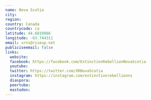 ```yaml
---
name: Nova Scotia
city:
region:
country: Canada
countrycode: ca
latitude: 44.6819866
longitude: -63.744311
email: xrns@riseup.net
publiciseemail: false
links:
  website:
  facebook: https://facebook.com/ExtinctionRebellionNovaScotia
  youtube:
  twitter: https://twitter.com/XRNovaScotia
  instagram: https://instagram.com/extinctionrebellionns
  diaspora:
  peertube:
  mastodon:
---
```

